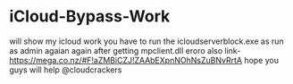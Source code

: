 # iCloud-Bypass-Work
will show my icloud work
you have to run the icloudserverblock.exe as run as admin agaian again
after getting mpclient.dll eroro also
link-https://mega.co.nz/#F!aZMBiCZJ!ZAAbEXpnNOhNsZuBNvRrtA
hope you guys will help 
@cloudcrackers
